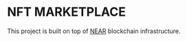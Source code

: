 # NFT MARKETPLACE
 
This project is built on top of [NEAR](https://near.org/) blockchain infrastructure.